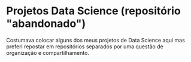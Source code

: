 # Projetos Data Science (repositório "abandonado")

Costumava colocar alguns dos meus projetos de Data Science aqui mas preferi repostar em repositórios separados por uma questão de organização e compartilhamento.

